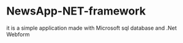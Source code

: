 # NewsApp-NET-framework
 it is a simple application made with Microsoft sql database and .Net Webform
